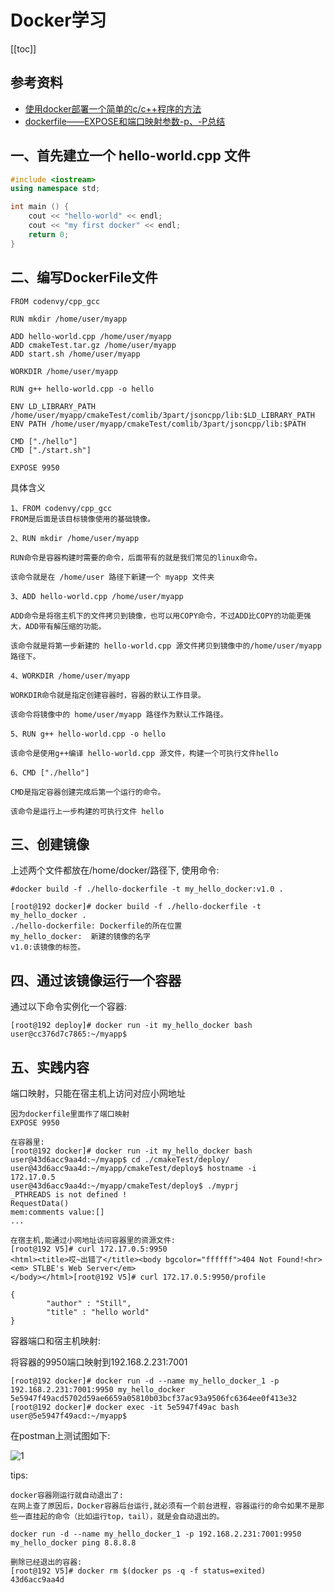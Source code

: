 # Docker学习

[[toc]]

## 参考资料

* [使用docker部署一个简单的c/c++程序的方法](https://freexyz.cn/server/60289.html)
* [dockerfile——EXPOSE和端口映射参数-p、-P总结](https://blog.csdn.net/qq_17639365/article/details/86655177)

## 一、首先建立一个 hello-world.cpp 文件

```cpp
#include <iostream>
using namespace std;

int main () {
	cout << "hello-world" << endl;
	cout << "my first docker" << endl;
	return 0;
}
```

## 二、编写DockerFile文件

```
FROM codenvy/cpp_gcc 

RUN mkdir /home/user/myapp

ADD hello-world.cpp /home/user/myapp
ADD cmakeTest.tar.gz /home/user/myapp
ADD start.sh /home/user/myapp

WORKDIR /home/user/myapp

RUN g++ hello-world.cpp -o hello

ENV LD_LIBRARY_PATH /home/user/myapp/cmakeTest/comlib/3part/jsoncpp/lib:$LD_LIBRARY_PATH
ENV PATH /home/user/myapp/cmakeTest/comlib/3part/jsoncpp/lib:$PATH

CMD ["./hello"]
CMD ["./start.sh"]

EXPOSE 9950
```

具体含义
```
1、FROM codenvy/cpp_gcc
FROM是后面是该目标镜像使用的基础镜像。

2、RUN mkdir /home/user/myapp

RUN命令是容器构建时需要的命令，后面带有的就是我们常见的linux命令。

该命令就是在 /home/user 路径下新建一个 myapp 文件夹

3、ADD hello-world.cpp /home/user/myapp

ADD命令是将宿主机下的文件拷贝到镜像，也可以用COPY命令，不过ADD比COPY的功能更强大，ADD带有解压缩的功能。

该命令就是将第一步新建的 hello-world.cpp 源文件拷贝到镜像中的/home/user/myapp 路径下。

4、WORKDIR /home/user/myapp

WORKDIR命令就是指定创建容器时，容器的默认工作目录。

该命令将镜像中的 home/user/myapp 路径作为默认工作路径。

5、RUN g++ hello-world.cpp -o hello

该命令是使用g++编译 hello-world.cpp 源文件，构建一个可执行文件hello

6、CMD ["./hello"]

CMD是指定容器创建完成后第一个运行的命令。

该命令是运行上一步构建的可执行文件 hello
```

## 三、创建镜像

上述两个文件都放在/home/docker/路径下, 使用命令:

```
#docker build -f ./hello-dockerfile -t my_hello_docker:v1.0 .

[root@192 docker]# docker build -f ./hello-dockerfile -t my_hello_docker .
./hello-dockerfile: Dockerfile的所在位置
my_hello_docker:  新建的镜像的名字
v1.0:该镜像的标签。
```

## 四、通过该镜像运行一个容器

通过以下命令实例化一个容器:
```
[root@192 deploy]# docker run -it my_hello_docker bash
user@cc376d7c7865:~/myapp$

```


## 五、实践内容

端口映射，只能在宿主机上访问对应小网地址
```
因为dockerfile里面作了端口映射
EXPOSE 9950

在容器里:
[root@192 docker]# docker run -it my_hello_docker bash
user@43d6acc9aa4d:~/myapp$ cd ./cmakeTest/deploy/
user@43d6acc9aa4d:~/myapp/cmakeTest/deploy$ hostname -i
172.17.0.5
user@43d6acc9aa4d:~/myapp/cmakeTest/deploy$ ./myprj
_PTHREADS is not defined !
RequestData()
mem:comments value:[]
...

在宿主机,能通过小网地址访问容器里的资源文件:
[root@192 V5]# curl 172.17.0.5:9950
<html><title>哎~出错了</title><body bgcolor="ffffff">404 Not Found!<hr><em> STLBE's Web Server</em>
</body></html>[root@192 V5]# curl 172.17.0.5:9950/profile

{
        "author" : "Still",
        "title" : "hello world"
}
```


容器端口和宿主机映射:

将容器的9950端口映射到192.168.2.231:7001
```
[root@192 docker]# docker run -d --name my_hello_docker_1 -p 192.168.2.231:7001:9950 my_hello_docker
5e5947f49acd5702d59ae6659a05810b03bcf37ac93a9506fc6364ee0f413e32
[root@192 docker]# docker exec -it 5e5947f49ac bash
user@5e5947f49acd:~/myapp$
```

在postman上测试图如下:

![1](/_images/devops/docker/postman测试.png)


tips:

```
docker容器刚运行就自动退出了:
在网上查了原因后，Docker容器后台运行,就必须有一个前台进程，容器运行的命令如果不是那些一直挂起的命令（比如运行top，tail），就是会自动退出的。

docker run -d --name my_hello_docker_1 -p 192.168.2.231:7001:9950 my_hello_docker ping 8.8.8.8

删除已经退出的容器:
[root@192 V5]# docker rm $(docker ps -q -f status=exited)
43d6acc9aa4d

```
